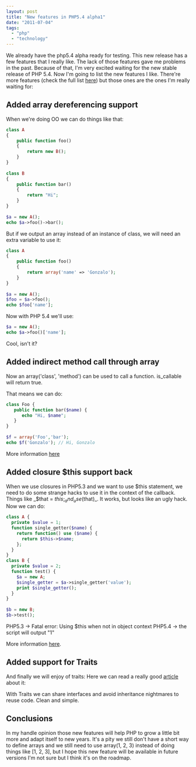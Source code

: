 ```yaml
---
layout: post
title: "New features in PHP5.4 alpha1"
date: "2011-07-04"
tags: 
  - "php"
  - "technology"
---
```


We already have the php5.4 alpha ready for testing. This new release has a few features that I really like. The lack of those features gave me problems in the past. Because of that, I'm very excited waiting for the new stable release of PHP 5.4. Now I'm going to list the new features I like. There're more features (check the full list [here](http://www.php.net/releases/NEWS_5_4_0_alpha1.txt)) but those ones are the ones I'm really waiting for:

## Added array dereferencing support

When we're doing OO we can do things like that:

```php
class A
{
    public function foo()
    {
        return new B();
    }
}
 
class B
{
    public function bar()
    {
        return "Hi";
    }
}
 
$a = new A();
echo $a->foo()->bar();
```

But if we output an array instead of an instance of class, we will need an extra variable to use it:

```php
class A
{
    public function foo()
    {
        return array('name' => 'Gonzalo');
    }
}
 
$a = new A();
$foo = $a->foo();
echo $foo['name'];
```

Now with PHP 5.4 we'll use:

```php
$a = new A();
echo $a->foo()['name'];
```

Cool, isn't it?

## Added indirect method call through array

Now an array('class', 'method') can be used to call a function. is\_callable will return true.

That means we can do:

```php
class Foo {
   public function bar($name) {
      echo "Hi, $name";
   }
}
 
$f = array('Foo','bar');
echo $f('Gonzalo'); // Hi, Gonzalo
```

More information [here](https://wiki.php.net/rfc/indirect-method-call-by-array-var)

## Added closure $this support back

When we use closures in PHP5.3 and we want to use $this statement, we need to do some strange hacks to use it in the context of the callback. Things like _$that = $this;_ and _use($that)_. It works, but looks like an ugly hack. Now we can do:

```php
class A {
  private $value = 1;
  function single_getter($name) {
    return function() use ($name) {
      return $this->$name;
    };
  }
}
class B {
  private $value = 2;
  function test() {  
    $a = new A;
    $single_getter = $a->single_getter('value');
    print $single_getter();
  }
}  
 
$b = new B;
$b->test();
```

PHP5.3 -> Fatal error: Using $this when not in object context PHP5.4 -> the script will output "1"

More information [here](http://drupal4hu.com/node/291).

## Added support for Traits

And finally we will enjoy of traits: Here we can read a really good [article](http://simas.posterous.com/new-to-php-54-traits) about it:

With Traits we can share interfaces and avoid inheritance nightmares to reuse code. Clean and simple.

## Conclusions

In my handle opinion those new features will help PHP to grow a little bit more and adapt itself to new years. It's a pity we still don't have a short way to define arrays and we still need to use array(1, 2, 3) instead of doing things like \[1, 2, 3\], but I hope this new feature will be available in future versions I'm not sure but I think it's on the roadmap.
